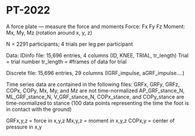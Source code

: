 # PT-2022
A force plate — measure the force and moments
Force: Fx Fy Fz
Moment: Mx, My, Mz (rotation around x, y, z)

N = 2291 participants; 4 trials per leg per participant


Data:
IDinfo file: 15,696 entries, 4 columns (ID, KNEE, TRIAL, tr_length)
                 Trial = trial number
                 tr_length = #frames of data for trial

Discrete file: 15,696 entries, 29 columns (IGRF_impulse, aGRF_impulse....)


Time series data are contained in the following files:
GRFx, GRFy, GRFz, COPx, COPy, Mx, My, and Mz are not time-normalized
AP_GRF_stance_N, ML_GRF_stance_N, V_GRF_stance_N, COPx_stance, and COPy_stance are time-normalized to stance (100 data points representing the time the foot is in contact with the ground)

GRFx,y,z = force in x,y,z
Mx,y,z = moment in x,y,z
COPx,y = center of pressure in x,y


